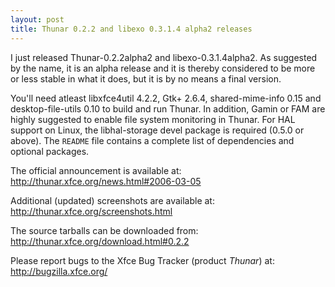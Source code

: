 ```yaml
---
layout: post
title: Thunar 0.2.2 and libexo 0.3.1.4 alpha2 releases
---
```


I just released Thunar-0.2.2alpha2 and libexo-0.3.1.4alpha2. As suggested by the name, it is an alpha release and it is thereby considered to be more or less stable in what it does, but it is by no means a final version.

You'll need atleast libxfce4util 4.2.2, Gtk+ 2.6.4, shared-mime-info 0.15 and desktop-file-utils 0.10 to build and run Thunar. In addition, Gamin or FAM are highly suggested to enable file system monitoring in Thunar. For HAL support on Linux, the libhal-storage devel package is required (0.5.0 or above). The <code>README</code> file contains a complete list of dependencies and optional packages.

The official announcement is available at: <a href="http://thunar.xfce.org/news.html#2006-03-05">http://thunar.xfce.org/news.html#2006-03-05</a>

Additional (updated) screenshots are available at: <a href="http://thunar.xfce.org/screenshots.html">http://thunar.xfce.org/screenshots.html</a>

The source tarballs can be downloaded from: <a href="http://thunar.xfce.org/download.html#0.2.2">http://thunar.xfce.org/download.html#0.2.2</a>

Please report bugs to the Xfce Bug Tracker (product <i>Thunar</i>) at: <a href="http://bugzilla.xfce.org/">http://bugzilla.xfce.org/</a>


